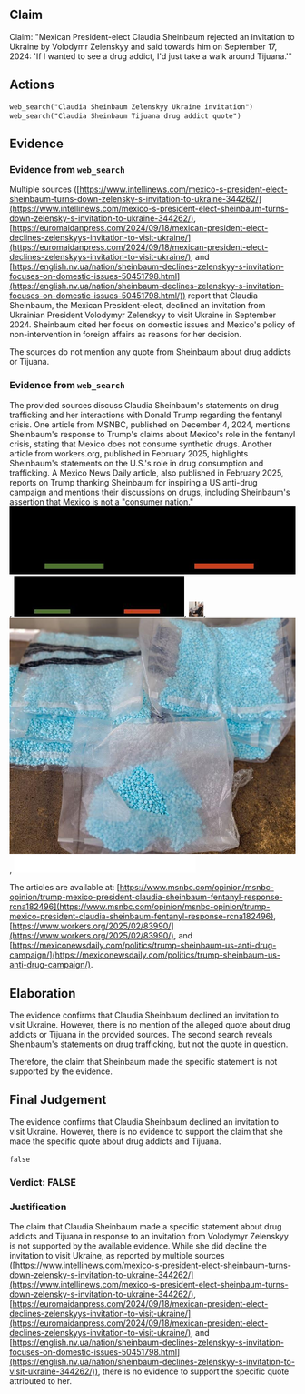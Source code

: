 ## Claim
Claim: "Mexican President-elect Claudia Sheinbaum rejected an invitation to Ukraine by Volodymr Zelenskyy and said towards him on September 17, 2024: 'If I wanted to see a drug addict, I'd just take a walk around Tijuana.'"

## Actions
```
web_search("Claudia Sheinbaum Zelenskyy Ukraine invitation")
web_search("Claudia Sheinbaum Tijuana drug addict quote")
```

## Evidence
### Evidence from `web_search`
Multiple sources ([https://www.intellinews.com/mexico-s-president-elect-sheinbaum-turns-down-zelensky-s-invitation-to-ukraine-344262/](https://www.intellinews.com/mexico-s-president-elect-sheinbaum-turns-down-zelensky-s-invitation-to-ukraine-344262/), [https://euromaidanpress.com/2024/09/18/mexican-president-elect-declines-zelenskyys-invitation-to-visit-ukraine/](https://euromaidanpress.com/2024/09/18/mexican-president-elect-declines-zelenskyys-invitation-to-visit-ukraine/), and [https://english.nv.ua/nation/sheinbaum-declines-zelenskyy-s-invitation-focuses-on-domestic-issues-50451798.html](https://english.nv.ua/nation/sheinbaum-declines-zelenskyy-s-invitation-focuses-on-domestic-issues-50451798.html/)) report that Claudia Sheinbaum, the Mexican President-elect, declined an invitation from Ukrainian President Volodymyr Zelenskyy to visit Ukraine in September 2024. Sheinbaum cited her focus on domestic issues and Mexico's policy of non-intervention in foreign affairs as reasons for her decision.

The sources do not mention any quote from Sheinbaum about drug addicts or Tijuana.


### Evidence from `web_search`
The provided sources discuss Claudia Sheinbaum's statements on drug trafficking and her interactions with Donald Trump regarding the fentanyl crisis. One article from MSNBC, published on December 4, 2024, mentions Sheinbaum's response to Trump's claims about Mexico's role in the fentanyl crisis, stating that Mexico does not consume synthetic drugs. Another article from workers.org, published in February 2025, highlights Sheinbaum's statements on the U.S.'s role in drug consumption and trafficking. A Mexico News Daily article, also published in February 2025, reports on Trump thanking Sheinbaum for inspiring a US anti-drug campaign and mentions their discussions on drugs, including Sheinbaum's assertion that Mexico is not a "consumer nation." ![image 8495](media/2025-08-30_08-50-1756543853-992872.jpg), ![image 8497](media/2025-08-30_08-50-1756543855-664925.jpg), ![image 8498](media/2025-08-30_08-51-1756543883-651074.jpg), ![image 8500](media/2025-08-30_08-51-1756543895-036686.jpg), ![image 8501](media/2025-08-30_08-51-1756543897-504764.jpg)

The articles are available at: [https://www.msnbc.com/opinion/msnbc-opinion/trump-mexico-president-claudia-sheinbaum-fentanyl-response-rcna182496](https://www.msnbc.com/opinion/msnbc-opinion/trump-mexico-president-claudia-sheinbaum-fentanyl-response-rcna182496), [https://www.workers.org/2025/02/83990/](https://www.workers.org/2025/02/83990/), and [https://mexiconewsdaily.com/politics/trump-sheinbaum-us-anti-drug-campaign/](https://mexiconewsdaily.com/politics/trump-sheinbaum-us-anti-drug-campaign/).


## Elaboration
The evidence confirms that Claudia Sheinbaum declined an invitation to visit Ukraine. However, there is no mention of the alleged quote about drug addicts or Tijuana in the provided sources. The second search reveals Sheinbaum's statements on drug trafficking, but not the quote in question.

Therefore, the claim that Sheinbaum made the specific statement is not supported by the evidence.


## Final Judgement
The evidence confirms that Claudia Sheinbaum declined an invitation to visit Ukraine. However, there is no evidence to support the claim that she made the specific quote about drug addicts and Tijuana.

`false`

### Verdict: FALSE

### Justification
The claim that Claudia Sheinbaum made a specific statement about drug addicts and Tijuana in response to an invitation from Volodymyr Zelenskyy is not supported by the available evidence. While she did decline the invitation to visit Ukraine, as reported by multiple sources ([https://www.intellinews.com/mexico-s-president-elect-sheinbaum-turns-down-zelensky-s-invitation-to-ukraine-344262/](https://www.intellinews.com/mexico-s-president-elect-sheinbaum-turns-down-zelensky-s-invitation-to-ukraine-344262/), [https://euromaidanpress.com/2024/09/18/mexican-president-elect-declines-zelenskyys-invitation-to-visit-ukraine/](https://euromaidanpress.com/2024/09/18/mexican-president-elect-declines-zelenskyys-invitation-to-visit-ukraine/), and [https://english.nv.ua/nation/sheinbaum-declines-zelenskyy-s-invitation-focuses-on-domestic-issues-50451798.html](https://english.nv.ua/nation/sheinbaum-declines-zelenskyy-s-invitation-to-visit-ukraine-344262/)), there is no evidence to support the specific quote attributed to her.
